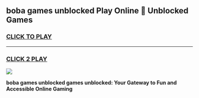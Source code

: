 
## boba games unblocked Play Online 👋 Unblocked Games
<h3>
<a href="https://premium.freeplayer.one?title=boba_games_unblocked&ref=19F">CLICK TO PLAY</a></h3>
<hr>

<h3>
<a href="https://premium.freeplayer.one?title=boba_games_unblocked&ref=19F">CLICK 2 PLAY</a>
  
</h3>

<a href="https://premium.freeplayer.one?title=boba_games_unblocked&ref=19F"><img src="https://clearcache.store/games.png"></a>


**boba games unblocked games unblocked: Your Gateway to Fun and Accessible Online Gaming**
